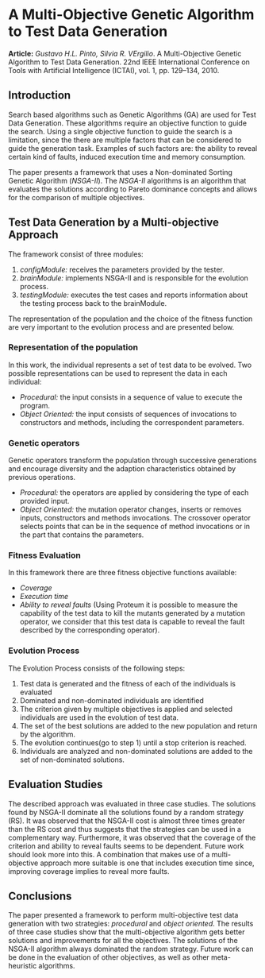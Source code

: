 # A Multi-Objective Genetic Algorithm to Test Data Generation
**Article:**
*Gustavo  H.L. Pinto, Silvia R. VErgilio*. A Multi-Objective Genetic Algorithm to Test Data Generation. 22nd IEEE International Conference on Tools with Artificial Intelligence (ICTAI),  vol. 1, pp. 129–134, 2010.

## Introduction
Search based algorithms such as Genetic Algorithms (GA) are used for Test Data Generation.
These algorithms require an objective function to guide the search.
Using a single objective function to guide the search is a limitation, since the there are multiple factors that can be considered to guide the generation task. Examples of such factors are: the ability to reveal certain kind of faults, induced execution time and memory consumption.

The paper presents a framework that uses a Non-dominated Sorting Genetic Algorithm (*NSGA-II*).
The *NSGA-II* algorithms is an algorithm that evaluates the solutions according to Pareto dominance concepts and allows for the comparison of multiple objectives.

## Test Data Generation by a Multi-objective Approach
The framework consist of three modules:

 1. *configModule:* receives the parameters provided by the tester.
 2. *brainModule:* implements NSGA-II and is responsible for the evolution process.
 3. *testingModule:* executes the test cases and reports information about the testing process back to the brainModule.

The representation of the population and the choice of the fitness function are very important to the evolution process and are presented below.

### Representation of the population
In this work, the individual represents a set of test data to be evolved.
Two possible representations can be used to represent the data in each individual:

 - *Procedural:* the input consists in a sequence of value to execute the program.
 - *Object Oriented:* the input consists of sequences of invocations to constructors and methods, including the correspondent parameters.

### Genetic operators
Genetic operators transform the population through successive generations and encourage diversity and the adaption characteristics obtained by previous operations.

 - *Procedural:* the operators are applied by considering the type of each provided input.
 - *Object Oriented:* the mutation operator changes, inserts or removes inputs, constructors and methods invocations. The crossover operator selects points that can be in the sequence of method invocations or in the part that contains the parameters.

### Fitness Evaluation
In this framework there are three fitness objective functions available:
 
 - *Coverage* 
 - *Execution time*
 - *Ability to reveal faults* (Using Proteum it is possible to measure the capability of the test data to kill the mutants generated by a mutation operator, we consider that this test data is capable to reveal the fault described by the corresponding operator).

### Evolution Process
The Evolution Process consists of the following steps:
1. Test data is generated and the fitness of each of the individuals is evaluated
2. Dominated and non-dominated individuals are identified
3. The criterion given by multiple objectives is applied and selected individuals are used in the evolution of test data.
4. The set of the best solutions are added to the new population and return by the algorithm.
5. The evolution continues(go to step 1) until a stop criterion is reached.
6. Individuals are analyzed and non-dominated solutions are added to the set of non-dominated solutions.

## Evaluation Studies
The described approach was evaluated in three case studies.
The solutions found by NSGA-II dominate all the solutions found by a random strategy (RS). 
It was observed that the NSGA-II cost is almost three times greater than the RS cost and thus suggests that the strategies can be used in a complementary way.
Furthermore, it was observed that the coverage of the criterion and ability to reveal faults seems to be dependent. Future work should look more into this.
A combination that makes use of a multi-objective approach more suitable is one that includes execution time since, improving coverage implies to reveal more faults.

## Conclusions
The paper presented a framework to perform multi-objective test data generation with two strategies: *procedural* and *object oriented*.
The results of three case studies show that the multi-objective algorithm gets better solutions and improvements for all the objectives.
The solutions of the NSGA-II algorithm always dominated the random strategy.
Future work can be done in the evaluation of other objectives, as well as other meta-heuristic algorithms.

